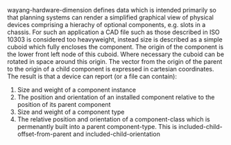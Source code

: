wayang-hardware-dimension defines data which is intended primarily so that planning systems can render a simplified graphical view of physical devices comprising a hierachy of optional components, e.g. slots in a chassis.
For such an application a CAD file such as those described in ISO 10303 is considered too heavyweight, instead size is described as a simple cuboid which fully encloses the component. The origin of the component is the lower front left node of this cuboid. Where necessary the cuboid can be rotated in space around this origin. The vector from the origin of the parent to the origin of a child component is expressed in cartesian coordinates.
The result is that a device can report (or a file can contain):
1. Size and weight of a component instance 
2. The position and orientation of an installed component relative to the position of its parent component
3. Size and weight of a component type
4. The relative position and orientation of a component-class which is permenantly built into a parent component-type. This is included-child-offset-from-parent and included-child-orientation
            
